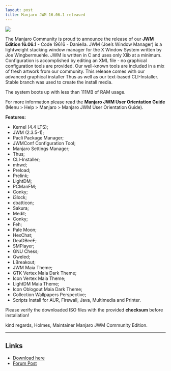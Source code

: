 ```yaml
---
layout: post
title: Manjaro JWM 16.06.1 released
---
```


<img src="https://manjaro.github.io/images/manjaro-jwm-16.06.1.png">

The Manjaro Community is proud to announce the release of our **JWM Edition 16.06.1** - Code 19616 - Daniella. JWM (Joe’s Window Manager) is a lightweight stacking window manager for the X Window System written by Joe Wingbermuehle. 
JWM is written in C and uses only Xlib at a minimum. Configuration is accomplished by editing an XML file - no graphical configuration tools are provided. Our well-known tools are included in a mix of fresh artwork from our community. This release comes with our advanced graphical installer Thus as well as our text-based CLI-Installer. Stable branch was used to create the install media.

The system boots up with less than 111MB of RAM usage.

For more information please read the **Manjaro JWM User Orientation Guide** (Menu > Help > Manjaro > Manjaro JWM User Orientation Guide).

**Features:**

* Kernel (4.4 LTS);
* JWM (2.3.5-1);
* Pacli Package Manager;
* JWMConf Configuration Tool;
* Manjaro Settings Manager;
* Thus;
* CLI-Installer;
* mhwd;
* Preload;
* Prelink;
* LightDM;
* PCManFM;
* Conky;
* i3lock;
* cbatticon;
* Sakura;
* Medit;
* Conky;
* Feh;
* Pale Moon;
* HexChat;
* DeaDBeeF;
* SMPlayer;
* GNU Chess;
* Gweled;
* LBreakout;
* JWM Maia Theme;
* GTK Vertex Maia Dark Theme; 
* Icon Vertex Maia Theme; 
* LightDM Maia Theme;
* Icon Oblogout Maia Dark Theme;
* Collection Wallpapers Perspective;
* Scripts Install for AUR, Firewall, Java, Multimedia and Printer.

Please verify the downloaded ISO files with the provided **checksum** before installation!
  
kind regards, Holmes, Maintainer Manjaro JWM Community Edition.

----

## Links

* [Download here](https://sourceforge.net/projects/manjarolinux/files/community/JWM/2016.06/)
* [Forum Post](https://forum.manjaro.org/t/manjaro-jwm-16-06-1-released/4435)
